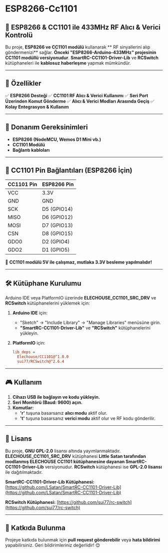 # ESP8266-Cc1101

## 📡 ESP8266 & CC1101 ile 433MHz RF Alıcı & Verici Kontrolü
Bu proje, **ESP8266 ve CC1101 modülü** kullanarak ** RF sinyallerini alıp göndermenizi** sağlar. **Önceki "ESP8266-Arduino-433MHz" projesinin CC1101 modüllü versiyonudur**. **SmartRC-CC1101-Driver-Lib** ve **RCSwitch** kütüphaneleri ile **kablosuz haberleşme** yapmak mümkündür.

---

## 🚀 Özellikler
✅ **ESP8266 Desteği**
✅ **CC1101 RF Alıcı & Verici Kullanımı**
✅ **Seri Port Üzerinden Komut Gönderme**
✅ **Alıcı & Verici Modları Arasında Geçiş**
✅ **Kolay Entegrasyon & Kullanım**

---

## 🔧 Donanım Gereksinimleri
- **ESP8266 (NodeMCU, Wemos D1 Mini vb.)**
- **CC1101 Modülü**
- **Bağlantı kabloları**

---

## 🔌 CC1101 Pin Bağlantıları (ESP8266 İçin)
| **CC1101 Pin** | **ESP8266 Pin** |
|--------------|--------------|
| VCC         | 3.3V         |
| GND         | GND          |
| SCK         | D5 (GPIO14)  |
| MISO        | D6 (GPIO12)  |
| MOSI        | D7 (GPIO13)  |
| CSN         | D8 (GPIO15)  |
| GDO0        | D2 (GPIO4)   |
| GDO2        | D1 (GPIO5)   |

📌 **CC1101 modülü 5V ile çalışmaz, mutlaka 3.3V besleme yapılmalıdır!**

---

## 🛠️ Kütüphane Kurulumu
Arduino IDE veya PlatformIO üzerinde **ELECHOUSE_CC1101_SRC_DRV** ve **RCSwitch** kütüphanelerini yüklemek için:
1. **Arduino IDE** için:
   - "Sketch" -> "Include Library" -> "Manage Libraries" menüsüne girin.
   - **"SmartRC-CC1101-Driver-Lib"** ve **"RCSwitch"** kütüphanelerini yükleyin.

2. **PlatformIO** için:
   ```ini
   lib_deps = 
     Elechouse/CC1101@^1.0.0
     sui77/RCSwitch@^2.6.4
   ```

---

## 🎮 Kullanım
1. **Cihazı USB ile bağlayın ve kodu yükleyin.**
2. **Seri Monitörü (Baud: 9600) açın.**
3. **Komutlar:**
   - **'r'** tuşuna basarsanız **alıcı modu** aktif olur.
   - **'t'** tuşuna basarsanız **verici modu** aktif olur ve RF kodu gönderilir.

---

## 📜 Lisans
Bu proje, **GNU GPL-2.0** lisansı altında yayımlanmaktadır. **ELECHOUSE_CC1101_SRC_DRV** kütüphanesi **Little Satan tarafından modlanmış ELECHOUSE CC1101 kütüphanesine dayanan SmartRC-CC1101-Driver-Lib** versiyonudur. **RCSwitch** kütüphanesi ise **GPL-2.0 lisansı** ile dağıtılmaktadır.

**SmartRC-CC1101-Driver-Lib Kütüphanesi:** [https://github.com/LSatan/SmartRC-CC1101-Driver-Lib](https://github.com/LSatan/SmartRC-CC1101-Driver-Lib)

**RCSwitch Kütüphanesi:** [https://github.com/sui77/rc-switch](https://github.com/sui77/rc-switch)

---

## 📩 Katkıda Bulunma
Projeye katkıda bulunmak için **pull request gönderebilir** veya **hata bildirimi** yapabilirsiniz. Geri bildirimleriniz değerlidir! 😊

